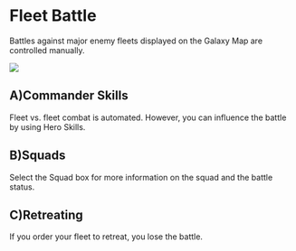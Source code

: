 # Fleet Battle

 Battles against major enemy fleets displayed on the Galaxy Map are controlled manually.

![](https://s3.ap-northeast-2.amazonaws.com/an2img/guide/503_001FleetBattle.png)



## A)Commander Skills

 Fleet vs. fleet combat is automated. However, you can influence the battle by using Hero Skills.



## B)Squads

 Select the Squad box for more information on the squad and the battle status.



## C)Retreating

 If you order your fleet to retreat, you lose the battle.
